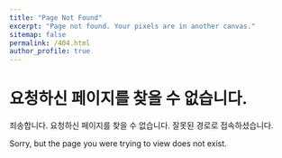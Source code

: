 ```yaml
---
title: "Page Not Found"
excerpt: "Page not found. Your pixels are in another canvas."
sitemap: false
permalink: /404.html
author_profile: true
---
```

# 요청하신 페이지를 찾을 수 없습니다. 

죄송합니다. 요청하신 페이지를 찾을 수 없습니다. 잘못된 경로로 접속하셨습니다. 

Sorry, but the page you were trying to view does not exist.